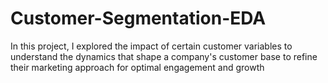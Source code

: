 # Customer-Segmentation-EDA
 In this project, I explored the impact of certain customer variables to understand the dynamics that shape a company's customer base to refine their marketing approach for optimal engagement and growth
